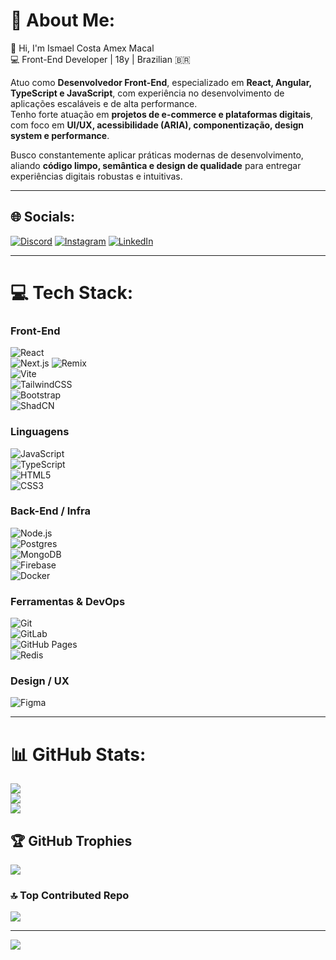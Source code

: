# 💫 About Me:
👋 Hi, I'm Ismael Costa Amex Macal  
💻 Front-End Developer | 18y | Brazilian 🇧🇷  

Atuo como **Desenvolvedor Front-End**, especializado em **React, Angular, TypeScript e JavaScript**, com experiência no desenvolvimento de aplicações escaláveis e de alta performance.  
Tenho forte atuação em **projetos de e-commerce e plataformas digitais**, com foco em **UI/UX, acessibilidade (ARIA), componentização, design system e performance**.  

Busco constantemente aplicar práticas modernas de desenvolvimento, aliando **código limpo, semântica e design de qualidade** para entregar experiências digitais robustas e intuitivas.

---

## 🌐 Socials:
[![Discord](https://img.shields.io/badge/Discord-%237289DA.svg?logo=discord&logoColor=white)](https://discord.gg/ismael_costa) 
[![Instagram](https://img.shields.io/badge/Instagram-%23E4405F.svg?logo=Instagram&logoColor=white)](https://instagram.com/_ismaelcost_) 
[![LinkedIn](https://img.shields.io/badge/LinkedIn-%230077B5.svg?logo=linkedin&logoColor=white)](https://linkedin.com/in/ismael-costa-amex-macal-1a344b207)

---

# 💻 Tech Stack:

### Front-End
![React](https://img.shields.io/badge/react-%2320232a.svg?style=flat-square&logo=react&logoColor=%2361DAFB)  
![Next.js](https://img.shields.io/badge/next.js-000000?style=flat-square&logo=nextdotjs&logoColor=white) 
![Remix](https://img.shields.io/badge/remix-%23000000.svg?style=flat-square&logo=remix&logoColor=white)  
![Vite](https://img.shields.io/badge/vite-%23646CFF.svg?style=flat-square&logo=vite&logoColor=white)  
![TailwindCSS](https://img.shields.io/badge/tailwindcss-%2338B2AC.svg?style=flat-square&logo=tailwind-css&logoColor=white)  
![Bootstrap](https://img.shields.io/badge/bootstrap-%23563D7C.svg?style=flat-square&logo=bootstrap&logoColor=white)  
![ShadCN](https://img.shields.io/badge/Shadcn/UI-111111?style=flat-square&logoColor=white)  

### Linguagens
![JavaScript](https://img.shields.io/badge/javascript-%23323330.svg?style=flat-square&logo=javascript&logoColor=%23F7DF1E)  
![TypeScript](https://img.shields.io/badge/typescript-%23007ACC.svg?style=flat-square&logo=typescript&logoColor=white)  
![HTML5](https://img.shields.io/badge/html5-%23E34F26.svg?style=flat-square&logo=html5&logoColor=white)  
![CSS3](https://img.shields.io/badge/css3-%231572B6.svg?style=flat-square&logo=css3&logoColor=white)  

### Back-End / Infra
![Node.js](https://img.shields.io/badge/node.js-6DA55F?style=flat-square&logo=node.js&logoColor=white)  
![Postgres](https://img.shields.io/badge/postgres-%23316192.svg?style=flat-square&logo=postgresql&logoColor=white)  
![MongoDB](https://img.shields.io/badge/MongoDB-%234ea94b.svg?style=flat-square&logo=mongodb&logoColor=white)  
![Firebase](https://img.shields.io/badge/Firebase-039BE5?style=flat-square&logo=Firebase&logoColor=white)  
![Docker](https://img.shields.io/badge/docker-%230db7ed.svg?style=flat-square&logo=docker&logoColor=white)  

### Ferramentas & DevOps
![Git](https://img.shields.io/badge/Git-fc6d26?style=flat-square&logo=git&logoColor=white)  
![GitLab](https://img.shields.io/badge/GitLab-%23181717.svg?style=flat-square&logo=gitlab&logoColor=white)  
![GitHub Pages](https://img.shields.io/badge/github%20pages-121013?style=flat-square&logo=github&logoColor=white)   
![Redis](https://img.shields.io/badge/redis-%23DD0031.svg?style=flat-square&logo=redis&logoColor=white)  

### Design / UX
![Figma](https://img.shields.io/badge/figma-%23F24E1E.svg?style=flat-square&logo=figma&logoColor=white)  

---

# 📊 GitHub Stats:
![](https://github-readme-stats.vercel.app/api?username=IsmaelCosta949&theme=tokyonight&hide_border=false&include_all_commits=true&count_private=true)<br/>
![](https://github-readme-streak-stats.herokuapp.com/?user=IsmaelCosta949&theme=tokyonight&hide_border=false)<br/>
![](https://github-readme-stats.vercel.app/api/top-langs/?username=IsmaelCosta949&theme=tokyonight&hide_border=false&include_all_commits=true&count_private=true&layout=compact)

## 🏆 GitHub Trophies
![](https://github-profile-trophy.vercel.app/?username=IsmaelCosta949&theme=tokyonight&no-frame=false&no-bg=false&margin-w=4)

### 🔝 Top Contributed Repo
![](https://github-contributor-stats.vercel.app/api?username=IsmaelCosta949&limit=5&theme=tokyonight&combine_all_yearly_contributions=true)

---

[![](https://visitcount.itsvg.in/api?id=IsmaelCosta949&icon=5&color=1)](https://visitcount.itsvg.in)
